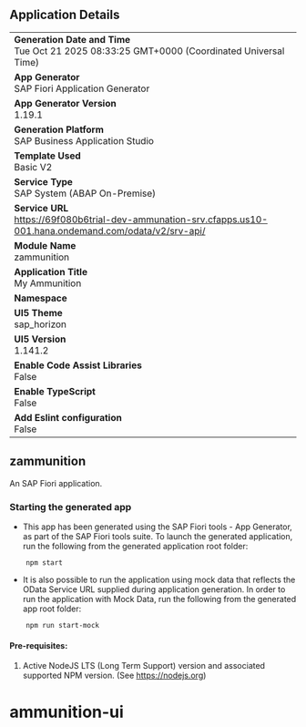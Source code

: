 ## Application Details
|               |
| ------------- |
|**Generation Date and Time**<br>Tue Oct 21 2025 08:33:25 GMT+0000 (Coordinated Universal Time)|
|**App Generator**<br>SAP Fiori Application Generator|
|**App Generator Version**<br>1.19.1|
|**Generation Platform**<br>SAP Business Application Studio|
|**Template Used**<br>Basic V2|
|**Service Type**<br>SAP System (ABAP On-Premise)|
|**Service URL**<br>https://69f080b6trial-dev-ammunation-srv.cfapps.us10-001.hana.ondemand.com/odata/v2/srv-api/|
|**Module Name**<br>zammunition|
|**Application Title**<br>My Ammunition|
|**Namespace**<br>|
|**UI5 Theme**<br>sap_horizon|
|**UI5 Version**<br>1.141.2|
|**Enable Code Assist Libraries**<br>False|
|**Enable TypeScript**<br>False|
|**Add Eslint configuration**<br>False|

## zammunition

An SAP Fiori application.

### Starting the generated app

-   This app has been generated using the SAP Fiori tools - App Generator, as part of the SAP Fiori tools suite.  To launch the generated application, run the following from the generated application root folder:

```
    npm start
```

- It is also possible to run the application using mock data that reflects the OData Service URL supplied during application generation.  In order to run the application with Mock Data, run the following from the generated app root folder:

```
    npm run start-mock
```

#### Pre-requisites:

1. Active NodeJS LTS (Long Term Support) version and associated supported NPM version.  (See https://nodejs.org)


# ammunition-ui
